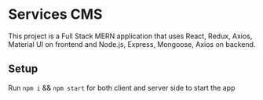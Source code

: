 # Services CMS

This project is a Full Stack MERN application that uses React, Redux, Axios, Material UI on frontend and Node.js, Express, Mongoose, Axios on backend.

## Setup

Run `npm i` && `npm start` for both client and server side to start the app 